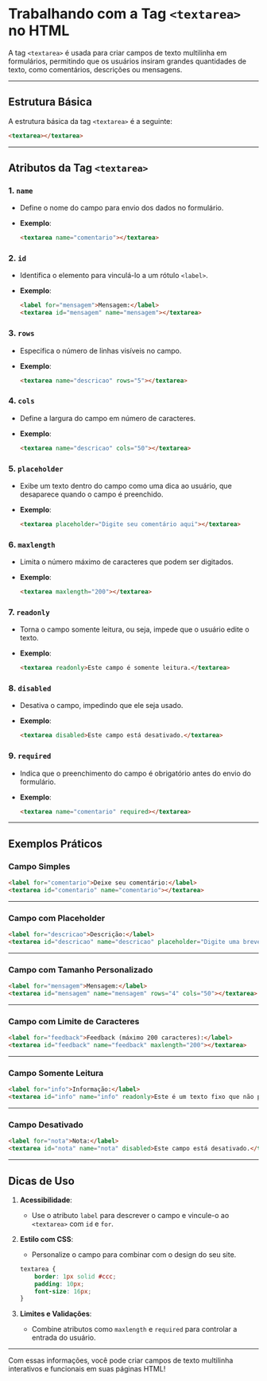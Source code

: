 
# Trabalhando com a Tag `<textarea>` no HTML

A tag `<textarea>` é usada para criar campos de texto multilinha em formulários, permitindo que os usuários insiram grandes quantidades de texto, como comentários, descrições ou mensagens.

---

## **Estrutura Básica**

A estrutura básica da tag `<textarea>` é a seguinte:

```html
<textarea></textarea>
```

---

## **Atributos da Tag `<textarea>`**

### 1. **`name`**

- Define o nome do campo para envio dos dados no formulário.
- **Exemplo**:

  ```html
  <textarea name="comentario"></textarea>
  ```

### 2. **`id`**

- Identifica o elemento para vinculá-lo a um rótulo `<label>`.
- **Exemplo**:

  ```html
  <label for="mensagem">Mensagem:</label>
  <textarea id="mensagem" name="mensagem"></textarea>
  ```

### 3. **`rows`**

- Especifica o número de linhas visíveis no campo.
- **Exemplo**:

  ```html
  <textarea name="descricao" rows="5"></textarea>
  ```

### 4. **`cols`**

- Define a largura do campo em número de caracteres.
- **Exemplo**:

  ```html
  <textarea name="descricao" cols="50"></textarea>
  ```

### 5. **`placeholder`**

- Exibe um texto dentro do campo como uma dica ao usuário, que desaparece quando o campo é preenchido.
- **Exemplo**:

  ```html
  <textarea placeholder="Digite seu comentário aqui"></textarea>
  ```

### 6. **`maxlength`**

- Limita o número máximo de caracteres que podem ser digitados.
- **Exemplo**:

  ```html
  <textarea maxlength="200"></textarea>
  ```

### 7. **`readonly`**

- Torna o campo somente leitura, ou seja, impede que o usuário edite o texto.
- **Exemplo**:

  ```html
  <textarea readonly>Este campo é somente leitura.</textarea>
  ```

### 8. **`disabled`**

- Desativa o campo, impedindo que ele seja usado.
- **Exemplo**:

  ```html
  <textarea disabled>Este campo está desativado.</textarea>
  ```

### 9. **`required`**

- Indica que o preenchimento do campo é obrigatório antes do envio do formulário.
- **Exemplo**:

  ```html
  <textarea name="comentario" required></textarea>
  ```

---

## **Exemplos Práticos**

### **Campo Simples**

```html
<label for="comentario">Deixe seu comentário:</label>
<textarea id="comentario" name="comentario"></textarea>
```

---

### **Campo com Placeholder**

```html
<label for="descricao">Descrição:</label>
<textarea id="descricao" name="descricao" placeholder="Digite uma breve descrição"></textarea>
```

---

### **Campo com Tamanho Personalizado**

```html
<label for="mensagem">Mensagem:</label>
<textarea id="mensagem" name="mensagem" rows="4" cols="50"></textarea>
```

---

### **Campo com Limite de Caracteres**

```html
<label for="feedback">Feedback (máximo 200 caracteres):</label>
<textarea id="feedback" name="feedback" maxlength="200"></textarea>
```

---

### **Campo Somente Leitura**

```html
<label for="info">Informação:</label>
<textarea id="info" name="info" readonly>Este é um texto fixo que não pode ser editado.</textarea>
```

---

### **Campo Desativado**

```html
<label for="nota">Nota:</label>
<textarea id="nota" name="nota" disabled>Este campo está desativado.</textarea>
```

---

## **Dicas de Uso**

1. **Acessibilidade**:
   - Use o atributo `label` para descrever o campo e vincule-o ao `<textarea>` com `id` e `for`.

2. **Estilo com CSS**:
   - Personalize o campo para combinar com o design do seu site.

   ```css
   textarea {
       border: 1px solid #ccc;
       padding: 10px;
       font-size: 16px;
   }
   ```

3. **Limites e Validações**:
   - Combine atributos como `maxlength` e `required` para controlar a entrada do usuário.

---

Com essas informações, você pode criar campos de texto multilinha interativos e funcionais em suas páginas HTML!
